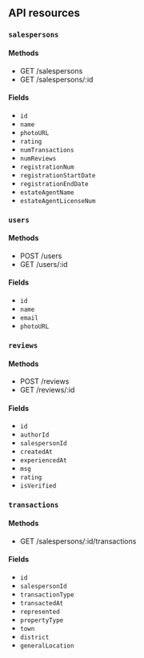 ## API resources

### `salespersons`

#### Methods

- GET /salespersons
- GET /salespersons/:id

#### Fields

- `id`
- `name`
- `photoURL`
- `rating`
- `numTransactions`
- `numReviews`
- `registrationNum`
- `registrationStartDate`
- `registrationEndDate`
- `estateAgentName`
- `estateAgentLicenseNum`

### `users`

#### Methods

- POST /users
- GET /users/:id

#### Fields

- `id`
- `name`
- `email`
- `photoURL`

### `reviews`

#### Methods

- POST /reviews
- GET /reviews/:id

#### Fields

- `id`
- `authorId`
- `salespersonId`
- `createdAt`
- `experiencedAt`
- `msg`
- `rating`
- `isVerified`

### `transactions`

#### Methods

- GET /salespersons/:id/transactions

#### Fields

- `id`
- `salespersonId`
- `transactionType`
- `transactedAt`
- `represented`
- `propertyType`
- `town`
- `district`
- `generalLocation`

